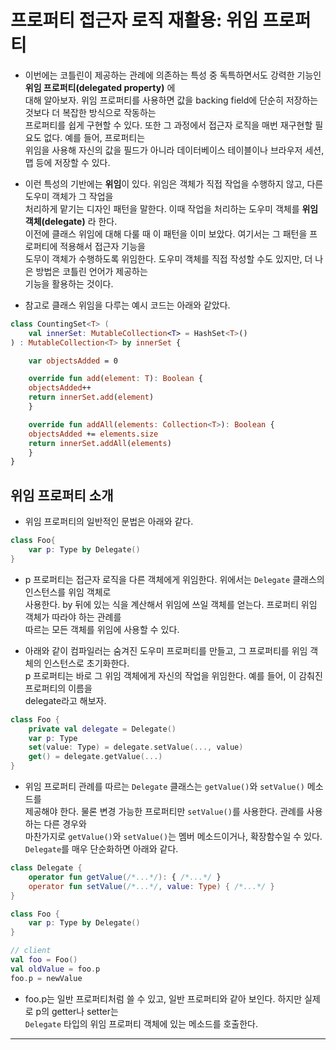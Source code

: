 # 프로퍼티 접근자 로직 재활용: 위임 프로퍼티

- 이번에는 코틀린이 제공하는 관례에 의존하는 특성 중 독특하면서도 강력한 기능인 **위임 프로퍼티(delegated property)** 에  
  대해 알아보자. 위임 프로퍼티를 사용하면 값을 backing field에 단순히 저장하는 것보다 더 복잡한 방식으로 작동하는  
  프로퍼티를 쉽게 구현할 수 있다. 또한 그 과정에서 접근자 로직을 매번 재구현할 필요도 없다. 예를 들어, 프로퍼티는  
  위임을 사용해 자신의 값을 필드가 아니라 데이터베이스 테이블이나 브라우저 세션, 맵 등에 저장할 수 있다.

- 이런 특성의 기반에는 **위임**이 있다. 위임은 객체가 직접 작업을 수행하지 않고, 다른 도우미 객체가 그 작업을  
  처리하게 맡기는 디자인 패턴을 말한다. 이때 작업을 처리하는 도우미 객체를 **위임 객체(delegate)** 라 한다.  
  이전에 클래스 위임에 대해 다룰 때 이 패턴을 이미 보았다. 여기서는 그 패턴을 프로퍼티에 적용해서 접근자 기능을  
  도무이 객체가 수행하도록 위임한다. 도우미 객체를 직접 작성할 수도 있지만, 더 나은 방법은 코틀린 언어가 제공하는  
  기능을 활용하는 것이다.

- 참고로 클래스 위임을 다루는 예시 코드는 아래와 같았다.

```kt
class CountingSet<T> (
    val innerSet: MutableCollection<T> = HashSet<T>()
) : MutableCollection<T> by innerSet {

    var objectsAdded = 0

    override fun add(element: T): Boolean {
	objectsAdded++
	return innerSet.add(element)
    }

    override fun addAll(elements: Collection<T>): Boolean {
	objectsAdded += elements.size
	return innerSet.addAll(elements)
    }
}
```

## 위임 프로퍼티 소개

- 위임 프로퍼티의 일반적인 문법은 아래와 같다.

```kt
class Foo{
    var p: Type by Delegate()
}
```

- p 프로퍼티는 접근자 로직을 다른 객체에게 위임한다. 위에서는 `Delegate` 클래스의 인스턴스를 위임 객체로  
  사용한다. by 뒤에 있는 식을 계산해서 위임에 쓰일 객체를 얻는다. 프로퍼티 위임 객체가 따라야 하는 관례를  
  따르는 모든 객체를 위임에 사용할 수 있다.

- 아래와 같이 컴파일러는 숨겨진 도우미 프로퍼티를 만들고, 그 프로퍼티를 위임 객체의 인스턴스로 초기화한다.  
  p 프로퍼티는 바로 그 위임 객체에게 자신의 작업을 위임한다. 예를 들어, 이 감춰진 프로퍼티의 이름을  
  delegate라고 해보자.

```kt
class Foo {
    private val delegate = Delegate()
    var p: Type
    set(value: Type) = delegate.setValue(..., value)
    get() = delegate.getValue(...)
}
```

- 위임 프로퍼티 관례를 따르는 `Delegate` 클래스는 `getValue()`와 `setValue()` 메소드를  
  제공해야 한다. 물론 변경 가능한 프로퍼티만 `setValue()`를 사용한다. 관례를 사용하는 다른 경우와  
  마찬가지로 `getValue()`와 `setValue()`는 멤버 메소드이거나, 확장함수일 수 있다.  
  `Delegate`를 매우 단순화하면 아래와 같다.

```kt
class Delegate {
    operator fun getValue(/*...*/): { /*...*/ }
    operator fun setValue(/*...*/, value: Type) { /*...*/ }
}

class Foo {
    var p: Type by Delegate()
}

// client
val foo = Foo()
val oldValue = foo.p
foo.p = newValue
```

- foo.p는 일반 프로퍼티처럼 쓸 수 있고, 일반 프로퍼티와 같아 보인다. 하지만 실제로 p의 getter나 setter는  
  `Delegate` 타입의 위임 프로퍼티 객체에 있는 메소드를 호출한다.

<hr/>
